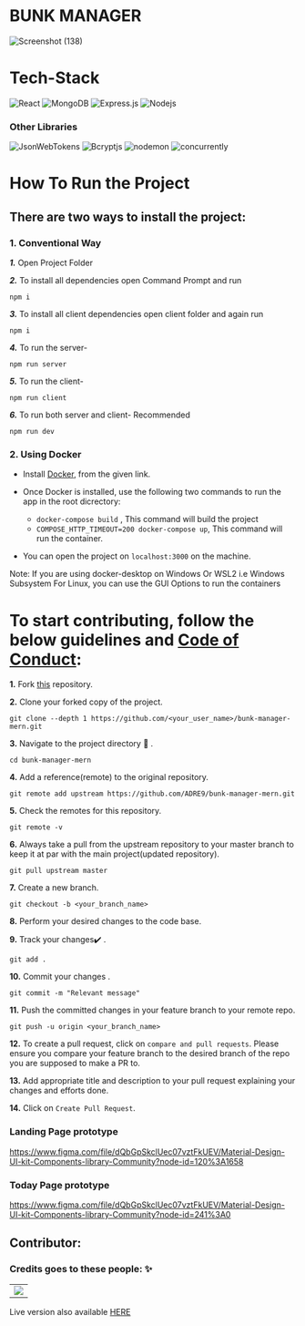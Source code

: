 <h1>BUNK MANAGER</h1>
 
 ![Screenshot (138)](https://user-images.githubusercontent.com/49809895/100523828-770df600-31d9-11eb-9319-b5ac958f5d9b.png)

# Tech-Stack

<img alt="React" src="https://img.shields.io/badge/react%20-%2320232a.svg?&style=for-the-badge&logo=react&logoColor=%2361DAFB"/> <img alt="MongoDB" src ="https://img.shields.io/badge/MongoDB-%234ea94b.svg?&style=for-the-badge&logo=mongodb&logoColor=white"/> <img alt="Express.js" src="https://img.shields.io/badge/express.js%20-%23323330.svg?&style=for-the-badge&logo=javascript&logoColor=%23F7DF1E"/> <img alt="Nodejs" src="https://img.shields.io/badge/Node.js-%234ea94b.svg?&style=for-the-badge&logo=node.js&logoColor=white"/>

### Other Libraries

<img alt="JsonWebTokens" src="https://img.shields.io/badge/jsonwebtokens-%5E8.5.1-yellow"/> <img alt="Bcryptjs" src="https://img.shields.io/badge/bcryptjs-%5E2.4.3-orange"/> <img alt="nodemon" src="https://img.shields.io/badge/nodemon-%5E2.0.6-blue"/> <img alt="concurrently" src="https://img.shields.io/badge/concurrently-%5E5.3.0-blueviolet"/>

# How To Run the Project

## There are two ways to install the project:

### 1. Conventional Way

**_1._** Open Project Folder</br>

**_2._** To install all dependencies open Command Prompt and run

```
npm i
```

**_3._** To install all client dependencies open client folder and again run

```
npm i
```

**_4._** To run the server-

```
npm run server
```

**_5._** To run the client-

```
npm run client
```

**_6._** To run both server and client- Recommended

```
npm run dev
```

### 2. Using Docker

- Install [Docker](https://docs.docker.com/engine/install/), from the given link.

- Once Docker is installed, use the following two commands to run the app in the root dicrectory:
  - `docker-compose build` , This command will build the project
  - `COMPOSE_HTTP_TIMEOUT=200 docker-compose up`, This command will run the container.
- You can open the project on `localhost:3000` on the machine.

Note: If you are using docker-desktop on Windows Or WSL2 i.e Windows Subsystem For Linux, you can use the GUI Options to run the containers

# To start contributing, follow the below guidelines and [Code of Conduct](CODE_OF_CONDUCT.md):

**1.** Fork [this](https://github.com/ADRE9/bunk-manager-mern.git) repository.

**2.** Clone your forked copy of the project.

```
git clone --depth 1 https://github.com/<your_user_name>/bunk-manager-mern.git
```

**3.** Navigate to the project directory :file_folder: .

```
cd bunk-manager-mern
```

**4.** Add a reference(remote) to the original repository.

```
git remote add upstream https://github.com/ADRE9/bunk-manager-mern.git
```

**5.** Check the remotes for this repository.

```
git remote -v
```

**6.** Always take a pull from the upstream repository to your master branch to keep it at par with the main project(updated repository).

```
git pull upstream master
```

**7.** Create a new branch.

```
git checkout -b <your_branch_name>
```

**8.** Perform your desired changes to the code base.

**9.** Track your changes:heavy_check_mark: .

```
git add .
```

**10.** Commit your changes .

```
git commit -m "Relevant message"
```

**11.** Push the committed changes in your feature branch to your remote repo.

```
git push -u origin <your_branch_name>
```

**12.** To create a pull request, click on `compare and pull requests`. Please ensure you compare your feature branch to the desired branch of the repo you are supposed to make a PR to.

**13.** Add appropriate title and description to your pull request explaining your changes and efforts done.

**14.** Click on `Create Pull Request`.

### Landing Page prototype

https://www.figma.com/file/dQbGpSkclUec07vztFkUEV/Material-Design-UI-kit-Components-library-Community?node-id=120%3A1658

### Today Page prototype

https://www.figma.com/file/dQbGpSkclUec07vztFkUEV/Material-Design-UI-kit-Components-library-Community?node-id=241%3A0

<!--## Open Source Program this project have been associated with:

<!--<p align="center">
<a href="https://gssoc.girlscript.tech/"><img src="https://scholarsxp.com/wp-content/uploads/2021/02/gssoc-thumbnai-min.png" width= "25%"/></a>
</p>-->

## Contributor:

### Credits goes to these people: ✨

<table>
	<tr>
		<td>
			<a href="https://github.com/ADRE9/bunk-manager-mern/graphs/contributors">
  <img src="https://contrib.rocks/image?repo=ADRE9/bunk-manager-mern" />
</a>
		</td>
	</tr>
</table>

<p>Live version also available <a href="https://salty-brook-29410.herokuapp.com/">HERE</a></p>
